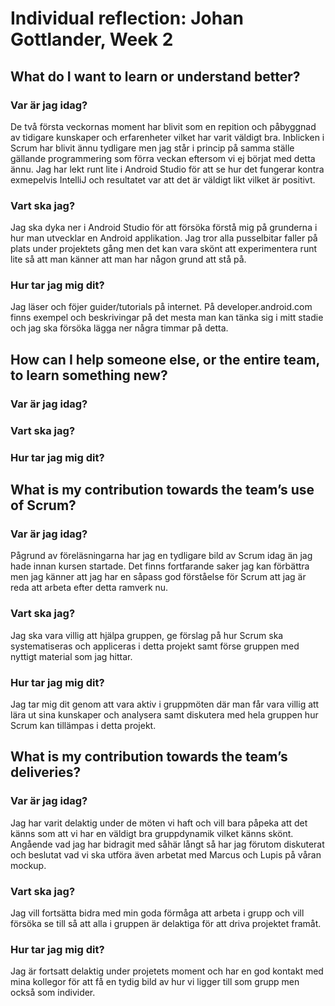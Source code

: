 # Individual reflection: Johan Gottlander, Week 2

## What do I want to learn or understand better?
  
###  Var är jag idag?  
De två första veckornas moment har blivit som en repition och påbyggnad av tidigare kunskaper och erfarenheter vilket har
varit väldigt bra. Inblicken i Scrum har blivit ännu tydligare men jag står i princip på samma ställe gällande programmering som förra
veckan eftersom vi ej börjat med detta ännu. Jag har lekt runt lite i Android Studio för att se hur det fungerar kontra exmepelvis
IntelliJ och resultatet var att det är väldigt likt vilket är positivt. 

###  Vart ska jag?  
Jag ska dyka ner i Android Studio för att försöka förstå mig på grunderna i hur man utvecklar en Android applikation.
Jag tror alla pusselbitar faller på plats under projektets gång men det kan vara skönt att experimentera runt lite så att man
känner att man har någon grund att stå på.

###  Hur tar jag mig dit? 
Jag läser och föjer guider/tutorials på internet. På developer.android.com finns exempel och beskrivingar på det mesta man 
kan tänka sig i mitt stadie och jag ska försöka lägga ner några timmar på detta. 

## How can I help someone else, or the entire team, to learn something new?
  
###  Var är jag idag?  
  
###  Vart ska jag?  
  
###  Hur tar jag mig dit?  

## What is my contribution towards the team’s use of Scrum?  
  
###  Var är jag idag?  
Pågrund av föreläsningarna har jag en tydligare bild av Scrum idag än jag hade innan kursen startade. Det finns fortfarande
saker jag kan förbättra men jag känner att jag har en såpass god förståelse för Scrum att jag är reda att arbeta efter detta
ramverk nu.

###  Vart ska jag?  
Jag ska vara villig att hjälpa gruppen, ge förslag på hur Scrum ska systematiseras och appliceras i detta projekt 
samt förse gruppen med nyttigt material som jag hittar. 
  
###  Hur tar jag mig dit?  
Jag tar mig dit genom att vara aktiv i gruppmöten där man får vara villig att lära ut sina kunskaper 
och analysera samt diskutera med hela gruppen hur Scrum kan tillämpas i detta projekt.

## What is my contribution towards the team’s deliveries?
  
###  Var är jag idag?  
Jag har varit delaktig under de möten vi haft och vill bara påpeka att det känns som att vi har en väldigt bra gruppdynamik
vilket känns skönt. Angående vad jag har bidragit med såhär långt så har jag förutom diskuterat och beslutat vad vi ska utföra även 
arbetat med Marcus och Lupis på våran mockup. 

###  Vart ska jag?
Jag vill fortsätta bidra med min goda förmåga att arbeta i grupp och vill försöka se till så att alla i gruppen är delaktiga
för att driva projektet framåt.
  
###  Hur tar jag mig dit?  
Jag är fortsatt delaktig under projetets moment och har en god kontakt med mina kollegor för att få en tydig bild av hur vi ligger
till som grupp men också som individer. 
